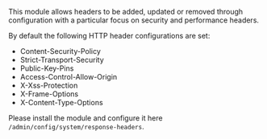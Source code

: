 This module allows headers to be added, updated or removed through configuration with a particular focus on security and performance headers.

By default the following HTTP header configurations are set:

* Content-Security-Policy
* Strict-Transport-Security
* Public-Key-Pins
* Access-Control-Allow-Origin
* X-Xss-Protection
* X-Frame-Options
* X-Content-Type-Options

Please install the module and configure it here `/admin/config/system/response-headers`.
